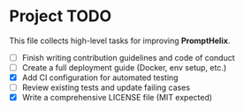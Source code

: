 # Project TODO

This file collects high-level tasks for improving **PromptHelix**.

- [ ] Finish writing contribution guidelines and code of conduct
- [ ] Create a full deployment guide (Docker, env setup, etc.)
- [x] Add CI configuration for automated testing
- [ ] Review existing tests and update failing cases
- [x] Write a comprehensive LICENSE file (MIT expected)
